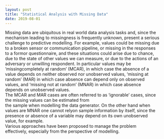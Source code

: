 ```yaml
---
layout: post
title: "Statistical Analysis with Missing Data"
date: 2019-08-01
---
```

Missing data are ubiquitous in real world data analysis tasks and,  since the mechanism leading to missingness is frequently unknown, 
present a serious challenge  to  predictive  modelling. For  example,  values could be missing due to a broken sensor or communication pipeline, 
or missing in the responses to a formor questionnaire, and these situations could arise due to chance, due to the state of other values we can 
measure, or due to the actions of an adversary or unwilling respondent. In particular values may be ‘missingcompletely at random’ (MCAR),
in which case the absence of a value depends on neither observed nor unobserved values, ‘missing at random’ (MAR) in which case absence can 
depend only on observed values, and ‘missing  not  at  random’ (MNAR) in which case absence depends on unobserved values.  
The MCAR and MAR cases are often referred to as ‘ignorable’ cases, since  the  missing  values  can  be  estimated  from  
the sample  when  modelling  the  data  generator.   On  the other  hand  when  values  are  MNAR  one  cannot  relyon sample information by itself, 
since the presence or absence  of  a  variable  may  depend  on  its  own  unobserved  value,  for  example.   
Various  approaches  have been proposed to manage the problem effectively, especially from the perspective of modelling.

